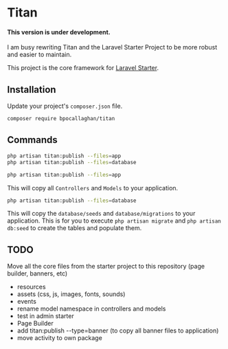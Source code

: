 # Titan

#### This version is under development.
I am busy rewriting Titan and the Laravel Starter Project to be more robust and easier to maintain.

This project is the core framework for [Laravel Starter](https://github.com/bpocallaghan/laravel-admin-starter).

## Installation
Update your project's `composer.json` file.

```bash
composer require bpocallaghan/titan
```

## Commands
```bash
php artisan titan:publish --files=app
php artisan titan:publish --files=database
```

```bash
php artisan titan:publish --files=app
```
This will copy all `Controllers` and `Models` to your application.

```bash
php artisan titan:publish --files=database
```
This will copy the `database/seeds` and `database/migrations` to your application.
This is for you to execute `php artisan migrate` and `php artisan db:seed` to create the tables and populate them. 

## TODO
Move all the core files from the starter project to this repository (page builder, banners, etc)

- resources
- assets (css, js, images, fonts, sounds)
- events
- rename model namespace in controllers and models
- test in admin starter
- Page Builder
- add titan:publish --type=banner (to copy all banner files to application)
- move activity to own package
